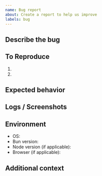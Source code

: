```yaml
---
name: Bug report
about: Create a report to help us improve
labels: bug
---
```


## Describe the bug

## To Reproduce

1.
2.

## Expected behavior

## Logs / Screenshots

## Environment

- OS:
- Bun version:
- Node version (if applicable):
- Browser (if applicable):

## Additional context
